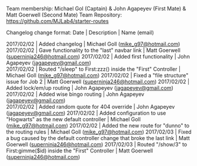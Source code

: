 Team membership:  Michael Gol (Captain) & John Agapeyev (First Mate) & Matt Goerwell (Second Mate)
Team Repository:  https://github.com/MJLab4/starter-routes

Changelog change format:
Date | Description | Name (email)

2017/02/02 | Added changelog | Michael Goll (mike_g97@hotmail.com)
2017/02/02 | Gave functionality to the "last" navbar link | Matt Goerwell (superninja246@hotmail.com)
2017/02/02 | Added first functionality | John Agapeyev (jagapeyev@gmail.com)  
2017/02/02 | Routed "/sleep" to First:zzz() inside the "First" Controller | Michael Goll (mike_g97@hotmail.com)
2017/02/02 | Fixed a "file structure" issue for Job 2 | Matt Goerwell (superninja246@hotmail.com)
2017/02/02 | Added lock/em/up routing | John Agapeyev (jagapeyev@gmail.com)  
2017/02/02 | Added wise bingo routing | John Agapeyev (jagapeyev@gmail.com)  
2017/02/02 | Added random quote for 404 override | John Agapeyev (jagapeyev@gmail.com)
2017/02/02 | Added configuration to use "Hogwarts" as the new default controller | Michael Goll (mike_g97@hotmail.com)
2017/02/02 | Added the new route for "dunno" to the routing rules | Michael Goll (mike_g97@hotmail.com)
2017/02/03 | Fixed a bug caused by the default controller change that broke the last link | Matt Goerwell (superninja246@hotmail.com)
2017/02/03 | Routed "/show/3" to First:gimme($id) inside the "First" Controller | Matt Goerwell (superninja246@hotmail.com)